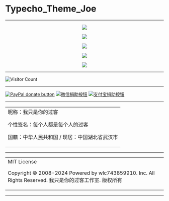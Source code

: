 # Typecho_Theme_Joe

---

<p align="center">
  <img src="https://cdn.jsdelivr.net/gh/wlc743859910/Typecho_Theme_Joe/img/1.webp">
</p>

<p align="center">
  <img src="https://cdn.jsdelivr.net/gh/wlc743859910/Typecho_Theme_Joe/img/2.webp">
</p>

<p align="center">
  <img src="https://cdn.jsdelivr.net/gh/wlc743859910/Typecho_Theme_Joe/img/3.webp">
</p>

<p align="center">
  <img src="https://cdn.jsdelivr.net/gh/wlc743859910/Typecho_Theme_Joe/img/4.webp">
</p>

<p align="center">
  <img src="https://cdn.jsdelivr.net/gh/wlc743859910/Typecho_Theme_Joe/img/5.webp">
</p>

---

![Visitor Count](https://profile-counter.glitch.me/{Typecho_Theme_Joe}/count.svg)

---

[![PayPal donate button](https://img.shields.io/badge/PayPal-donate-green.svg)](https://paypal.me/)  [![微信捐助按钮](https://img.shields.io/badge/%E5%BE%AE%E4%BF%A1-%E5%90%91TA%E6%8D%90%E5%8A%A9-green.svg)](图片链接) [![支付宝捐助按钮](https://img.shields.io/badge/%E6%94%AF%E4%BB%98%E5%AE%9D-%E5%90%91TA%E6%8D%90%E5%8A%A9-green.svg)](图片链接)

---

<table>
    <tr>
        <td >
昵称：我只是你的过客

个性签名：每个人都是每个人的过客

国籍：中华人民共和国 / 现居：中国湖北省武汉市
        </center>
        </td>
    </tr>
</table>

---

<table>
    <tr>
        <td >
MIT License

Copyright © 2008-2024 Powered by wlc743859910. Inc. All Rights Reserved. 我只是你的过客工作室. 版权所有
        </center>
        </td>
    </tr>
</table>

---
